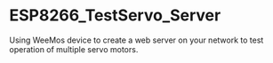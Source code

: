 # ESP8266_TestServo_Server
Using WeeMos device to create a web server on your network to test operation of multiple servo motors.
